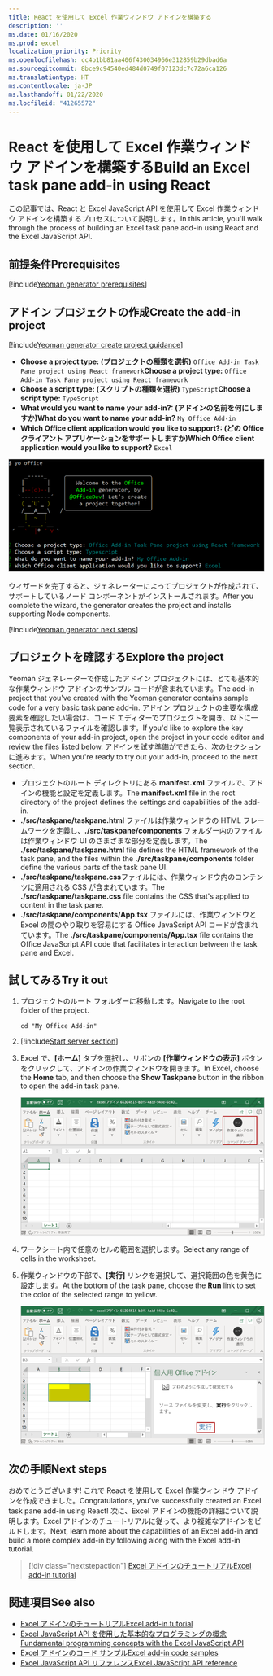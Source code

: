 ```yaml
---
title: React を使用して Excel 作業ウィンドウ アドインを構築する
description: ''
ms.date: 01/16/2020
ms.prod: excel
localization_priority: Priority
ms.openlocfilehash: cc4b1bb81aa406f430034966e312859b29dbad6a
ms.sourcegitcommit: 8bce9c94540ed484d0749f07123dc7c72a6ca126
ms.translationtype: HT
ms.contentlocale: ja-JP
ms.lasthandoff: 01/22/2020
ms.locfileid: "41265572"
---
```

# <a name="build-an-excel-task-pane-add-in-using-react"></a><span data-ttu-id="84e14-102">React を使用して Excel 作業ウィンドウ アドインを構築する</span><span class="sxs-lookup"><span data-stu-id="84e14-102">Build an Excel task pane add-in using React</span></span>

<span data-ttu-id="84e14-103">この記事では、React と Excel JavaScript API を使用して Excel 作業ウィンドウ アドインを構築するプロセスについて説明します。</span><span class="sxs-lookup"><span data-stu-id="84e14-103">In this article, you'll walk through the process of building an Excel task pane add-in using React and the Excel JavaScript API.</span></span>

## <a name="prerequisites"></a><span data-ttu-id="84e14-104">前提条件</span><span class="sxs-lookup"><span data-stu-id="84e14-104">Prerequisites</span></span>

[!include[Yeoman generator prerequisites](../includes/quickstart-yo-prerequisites.md)]

## <a name="create-the-add-in-project"></a><span data-ttu-id="84e14-105">アドイン プロジェクトの作成</span><span class="sxs-lookup"><span data-stu-id="84e14-105">Create the add-in project</span></span>

[!include[Yeoman generator create project guidance](../includes/yo-office-command-guidance.md)]

- <span data-ttu-id="84e14-106">**Choose a project type: (プロジェクトの種類を選択)** `Office Add-in Task Pane project using React framework`</span><span class="sxs-lookup"><span data-stu-id="84e14-106">**Choose a project type:** `Office Add-in Task Pane project using React framework`</span></span>
- <span data-ttu-id="84e14-107">**Choose a script type: (スクリプトの種類を選択)** `TypeScript`</span><span class="sxs-lookup"><span data-stu-id="84e14-107">**Choose a script type:** `TypeScript`</span></span>
- <span data-ttu-id="84e14-108">**What would you want to name your add-in?: (アドインの名前を何にしますか)**</span><span class="sxs-lookup"><span data-stu-id="84e14-108">**What do you want to name your add-in?**</span></span> `My Office Add-in`
- <span data-ttu-id="84e14-109">**Which Office client application would you like to support?: (どの Office クライアント アプリケーションをサポートしますか)**</span><span class="sxs-lookup"><span data-stu-id="84e14-109">**Which Office client application would you like to support?**</span></span> `Excel`

![Yeoman ジェネレーター](../images/yo-office-excel-react-2.png)

<span data-ttu-id="84e14-111">ウィザードを完了すると、ジェネレーターによってプロジェクトが作成されて、サポートしているノード コンポーネントがインストールされます。</span><span class="sxs-lookup"><span data-stu-id="84e14-111">After you complete the wizard, the generator creates the project and installs supporting Node components.</span></span>

[!include[Yeoman generator next steps](../includes/yo-office-next-steps.md)]

## <a name="explore-the-project"></a><span data-ttu-id="84e14-112">プロジェクトを確認する</span><span class="sxs-lookup"><span data-stu-id="84e14-112">Explore the project</span></span>

<span data-ttu-id="84e14-113">Yeoman ジェネレーターで作成したアドイン プロジェクトには、とても基本的な作業ウィンドウ アドインのサンプル コードが含まれています。</span><span class="sxs-lookup"><span data-stu-id="84e14-113">The add-in project that you've created with the Yeoman generator contains sample code for a very basic task pane add-in.</span></span> <span data-ttu-id="84e14-114">アドイン プロジェクトの主要な構成要素を確認したい場合は、コード エディターでプロジェクトを開き、以下に一覧表示されているファイルを確認します。</span><span class="sxs-lookup"><span data-stu-id="84e14-114">If you'd like to explore the key components of your add-in project, open the project in your code editor and review the files listed below.</span></span> <span data-ttu-id="84e14-115">アドインを試す準備ができたら、次のセクションに進みます。</span><span class="sxs-lookup"><span data-stu-id="84e14-115">When you're ready to try out your add-in, proceed to the next section.</span></span>

- <span data-ttu-id="84e14-116">プロジェクトのルート ディレクトリにある **manifest.xml** ファイルで、アドインの機能と設定を定義します。</span><span class="sxs-lookup"><span data-stu-id="84e14-116">The **manifest.xml** file in the root directory of the project defines the settings and capabilities of the add-in.</span></span>
- <span data-ttu-id="84e14-117">**./src/taskpane/taskpane.html** ファイルは作業ウィンドウの HTML フレームワークを定義し、**./src/taskpane/components** フォルダー内のファイルは作業ウィンドウ UI のさまざまな部分を定義します。</span><span class="sxs-lookup"><span data-stu-id="84e14-117">The **./src/taskpane/taskpane.html** file defines the HTML framework of the task pane, and the files within the **./src/taskpane/components** folder define the various parts of the task pane UI.</span></span>
- <span data-ttu-id="84e14-118">**./src/taskpane/taskpane.css**ファイルには、作業ウィンドウ内のコンテンツに適用される CSS が含まれています。</span><span class="sxs-lookup"><span data-stu-id="84e14-118">The **./src/taskpane/taskpane.css** file contains the CSS that's applied to content in the task pane.</span></span>
- <span data-ttu-id="84e14-119">**./src/taskpane/components/App.tsx** ファイルには、作業ウィンドウと Excel の間のやり取りを容易にする Office JavaScript API コードが含まれています。</span><span class="sxs-lookup"><span data-stu-id="84e14-119">The **./src/taskpane/components/App.tsx** file contains the Office JavaScript API code that facilitates interaction between the task pane and Excel.</span></span>

## <a name="try-it-out"></a><span data-ttu-id="84e14-120">試してみる</span><span class="sxs-lookup"><span data-stu-id="84e14-120">Try it out</span></span>

1. <span data-ttu-id="84e14-121">プロジェクトのルート フォルダーに移動します。</span><span class="sxs-lookup"><span data-stu-id="84e14-121">Navigate to the root folder of the project.</span></span>

    ```command&nbsp;line
    cd "My Office Add-in"
    ```

2. [!include[Start server section](../includes/quickstart-yo-start-server-excel.md)] 

3. <span data-ttu-id="84e14-122">Excel で、**[ホーム]** タブを選択し、リボンの **[作業ウィンドウの表示]** ボタンをクリックして、アドインの作業ウィンドウを開きます。</span><span class="sxs-lookup"><span data-stu-id="84e14-122">In Excel, choose the **Home** tab, and then choose the **Show Taskpane** button in the ribbon to open the add-in task pane.</span></span>

    ![Excel アドイン ボタン](../images/excel-quickstart-addin-3b.png)

4. <span data-ttu-id="84e14-124">ワークシート内で任意のセルの範囲を選択します。</span><span class="sxs-lookup"><span data-stu-id="84e14-124">Select any range of cells in the worksheet.</span></span>

5. <span data-ttu-id="84e14-125">作業ウィンドウの下部で、**[実行]** リンクを選択して、選択範囲の色を黄色に設定します。</span><span class="sxs-lookup"><span data-stu-id="84e14-125">At the bottom of the task pane, choose the **Run** link to set the color of the selected range to yellow.</span></span>

    ![Excel アドイン](../images/excel-quickstart-addin-3c.png)

## <a name="next-steps"></a><span data-ttu-id="84e14-127">次の手順</span><span class="sxs-lookup"><span data-stu-id="84e14-127">Next steps</span></span>

<span data-ttu-id="84e14-128">おめでとうございます! これで React を使用して Excel 作業ウィンドウ アドインを作成できました。</span><span class="sxs-lookup"><span data-stu-id="84e14-128">Congratulations, you've successfully created an Excel task pane add-in using React!</span></span> <span data-ttu-id="84e14-129">次に、Excel アドインの機能の詳細について説明します。Excel アドインのチュートリアルに従って、より複雑なアドインをビルドします。</span><span class="sxs-lookup"><span data-stu-id="84e14-129">Next, learn more about the capabilities of an Excel add-in and build a more complex add-in by following along with the Excel add-in tutorial.</span></span>

> [!div class="nextstepaction"]
> [<span data-ttu-id="84e14-130">Excel アドインのチュートリアル</span><span class="sxs-lookup"><span data-stu-id="84e14-130">Excel add-in tutorial</span></span>](../tutorials/excel-tutorial.md)

## <a name="see-also"></a><span data-ttu-id="84e14-131">関連項目</span><span class="sxs-lookup"><span data-stu-id="84e14-131">See also</span></span>

* [<span data-ttu-id="84e14-132">Excel アドインのチュートリアル</span><span class="sxs-lookup"><span data-stu-id="84e14-132">Excel add-in tutorial</span></span>](../tutorials/excel-tutorial-create-table.md)
* [<span data-ttu-id="84e14-133">Excel JavaScript API を使用した基本的なプログラミングの概念</span><span class="sxs-lookup"><span data-stu-id="84e14-133">Fundamental programming concepts with the Excel JavaScript API</span></span>](../excel/excel-add-ins-core-concepts.md)
* [<span data-ttu-id="84e14-134">Excel アドインのコード サンプル</span><span class="sxs-lookup"><span data-stu-id="84e14-134">Excel add-in code samples</span></span>](https://developer.microsoft.com/office/gallery/?filterBy=Samples,Excel)
* [<span data-ttu-id="84e14-135">Excel JavaScript API リファレンス</span><span class="sxs-lookup"><span data-stu-id="84e14-135">Excel JavaScript API reference</span></span>](/office/dev/add-ins/reference/overview/excel-add-ins-reference-overview)
